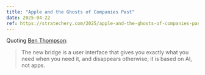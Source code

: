 ```yaml
---
title: "Apple and the Ghosts of Companies Past"
date: 2025-04-22
ref: https://stratechery.com/2025/apple-and-the-ghosts-of-companies-past/
---
```



Quoting [Ben Thompson](https://stratechery.com/2025/apple-and-the-ghosts-of-companies-past/):

> The new bridge is a user interface that gives you exactly what you need when you need it, and disappears otherwise; it is based on AI, not apps.